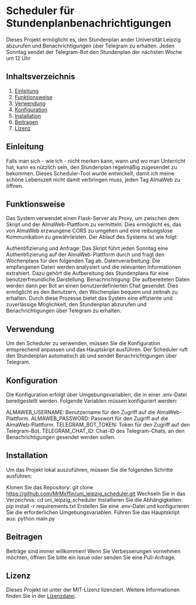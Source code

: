 # Scheduler für Stundenplanbenachrichtigungen
Dieses Projekt ermöglicht es, den Stundenplan ander Universität Leipzig abzurufen und Benachrichtigungen über Telegram zu erhalten. Jeden Sonntag sendet der Telegram-Bot den Stundenplan der nächsten Woche um 12 Uhr

## Inhaltsverzeichnis
1. [Einleitung](#einleitung)
2. [Funktionsweise](#funktionsweise)
3. [Verwendung](#verwendung)
4. [Konfiguration](#konfiguration)
5. [Installation](#installation)
6. [Beitragen](#beitragen)
7. [Lizenz](#lizenz)

## Einleitung
Falls man sich - wie ich - nicht merken kann, wann und wo man Unterricht hat, kann es nützlich sein, den Stundenplan regelmäßig zugesendet zu bekommen. Dieses Scheduler-Tool wurde entwickelt, damit ich meine schöne Lebenszeit nicht damit verbringen muss, jeden Tag AlmaWeb zu öffnen. 

## Funktionsweise
Das System verwendet einen Flask-Server als Proxy, um zwischen dem Skript und der AlmaWeb-Plattform zu vermitteln. Dies ermöglicht es, das von AlmaWeb erzwungene CORS zu umgehen und eine reibungslose Kommunikation zu gewährleisten. Der Ablauf des Systems ist wie folgt:

Authentifizierung und Anfrage: Das Skript führt jeden Sonntag eine Authentifizierung auf der AlmaWeb-Plattform durch und fragt den Wochenplans für den folgenden Tag ab.
Datenverarbeitung: Die empfangenen Daten werden analysiert und die relevanten Informationen extrahiert. Dazu gehört die Aufbereitung des Stundenplans für eine benutzerfreundliche Darstellung.
Benachrichtigung: Die aufbereiteten Daten werden dann per Bot an einen benutzerdefinierten Chat gesendet. Dies ermöglicht es den Benutzern, den Wochenplan bequem und zeitnah zu erhalten.
Durch diese Prozesse bietet das System eine effiziente und zuverlässige Möglichkeit, den Stundenplan abzurufen und Benachrichtigungen über Telegram zu erhalten.

## Verwendung
Um den Scheduler zu verwenden, müssen Sie die Konfiguration entsprechend anpassen und das Hauptskript ausführen. Der Scheduler ruft den Stundenplan automatisch ab und sendet Benachrichtigungen über Telegram.

## Konfiguration
Die Konfiguration erfolgt über Umgebungsvariablen, die in einer .env-Datei bereitgestellt werden. Folgende Variablen müssen konfiguriert werden:

ALMAWEB_USERNAME: Benutzername für den Zugriff auf die AlmaWeb-Plattform.
ALMAWEB_PASSWORD: Passwort für den Zugriff auf die AlmaWeb-Plattform.
TELEGRAM_BOT_TOKEN: Token für den Zugriff auf den Telegram-Bot.
TELEGRAM_CHAT_ID: Chat-ID des Telegram-Chats, an den Benachrichtigungen gesendet werden sollen.

## Installation
Um das Projekt lokal auszuführen, müssen Sie die folgenden Schritte ausführen:

Klonen Sie das Repository: git clone https://github.com/MrMxffin/uni_leipzig_scheduler.git
Wechseln Sie in das Verzeichnis: cd uni_leipzig_scheduler
Installieren Sie die Abhängigkeiten: pip install -r requirements.txt
Erstellen Sie eine .env-Datei und konfigurieren Sie die erforderlichen Umgebungsvariablen.
Führen Sie das Hauptskript aus: python main.py

## Beitragen
Beiträge sind immer willkommen! Wenn Sie Verbesserungen vornehmen möchten, öffnen Sie bitte ein Issue oder senden Sie eine Pull-Anfrage.

## Lizenz
Dieses Projekt ist unter der MIT-Lizenz lizenziert. Weitere Informationen finden Sie in der [Lizenzdatei](/license).
